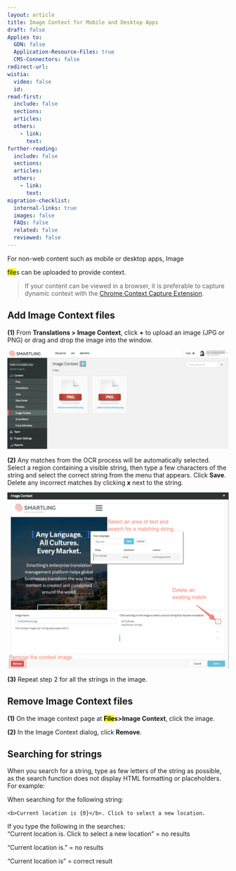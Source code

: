 ```yaml
---
layout: article
title: Image Context for Mobile and Desktop Apps
draft: false
Applies to:
  GDN: false
  Application-Resource-Files: true
  CMS-Connectors: false
redirect-url:
wistia:
  video: false
  id:
read-first:
  include: false
  sections:
  articles:
  others:
    - link:
      text:
further-reading:
  include: false
  sections:
  articles:
  others:
    - link:
      text:
migration-checklist:
  internal-links: true
  images: false
  FAQs: false
  related: false
  reviewed: false
---
```



For non-web content such as mobile or desktop apps, Image

<mark data-markjs="true" class="smartling-term term-underline" data-toggle="popover" title="" data-content="&lt;p&gt;Files are so great!&lt;/p&gt;&lt;ul&gt;&lt;li&gt;&lt;a  data-cke-saved-href=&quot;/test/&quot; href=&quot;/test/&quot;&gt;Download Files&lt;/a&gt;&lt;/li&gt;&lt;li&gt;&lt;a  data-cke-saved-href=&quot;/test3/&quot; href=&quot;/test3/&quot;&gt;More of the links&lt;/a&gt;&lt;/li&gt;&lt;/ul&gt;" data-original-title="File">file</mark>s can be uploaded to provide context.

> If your content can be viewed in a browser, it is preferable to capture dynamic context with the [Chrome Context Capture Extension](/support/sections/chrome-context-capture-extension/).

## Add Image Context files

**(1)** From **Translations &gt; Image Context**, click **+** to upload an image (JPG or PNG) or drag and drop the image into the window.

![](/uploads/versions/mobilecontext---x----1242-556x---.png)

**(2)** Any matches from the OCR process will be automatically selected. Select a region containing a visible string, then type a few characters of the string and select the correct string from the menu that appears. Click **Save**. Delete any incorrect matches by clicking **x** next to the string.

![](/uploads/versions/smartling---image-context---x----1272-1007x---.png)

**(3)** Repeat step 2 for all the strings in the image.

## Remove Image Context files

**(1)** On the image context page at **<mark data-markjs="true" class="smartling-term">File</mark>s&gt;Image Context**, click the image.

**(2)** In the Image Context dialog, click **Remove**.

## Searching for strings

When you search for a string, type as few letters of the string as possible, as the search function does not display HTML formatting or placeholders. For example:

When searching for the following string:

<div class="highlighter-rouge"><pre class="highlight"><code>&lt;b&gt;Current location is {0}&lt;/b&gt;. Click to select a new location.
</code></pre></div>

If you type the following in the searches:
<br>“Current location is. Click to select a new location” = no results

“Current location is.” = no results

“Current location is” = correct result